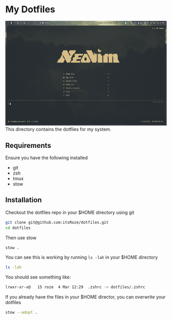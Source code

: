 # My Dotfiles

<img width="1680" alt="image" src="https://github.com/itsRoze/dotfiles/blob/main/.github/images/screenshot.png">
This directory contains the dotfiles for my system.

## Requirements

Ensure you have the following installed

- git
- zsh
- tmux
- stow

## Installation

Checkout the dotfiles repo in your $HOME directory using git

```sh
git clone git@github.com:itsRoze/dotfiles.git
cd dotfiles
```

Then use stow

```sh
stow .
```

You can see this is working by running `ls -lah` in your $HOME directory

```sh
ls -lah
```

You should see something like:

```sh
lrwxr-xr-x@   15 roze  4 Mar 12:29  .zshrc -> dotfiles/.zshrc
```

If you already have the files in your $HOME director, you can overwrite your dotfiles

```sh
stow --adopt .
```
